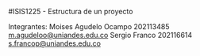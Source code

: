 #ISIS1225 - Estructura de un proyecto

Integrantes:
Moises Agudelo Ocampo 202113485 m.agudeloo@uniandes.edu.co
Sergio Franco 202116614 s.francop@uniandes.edu.co


